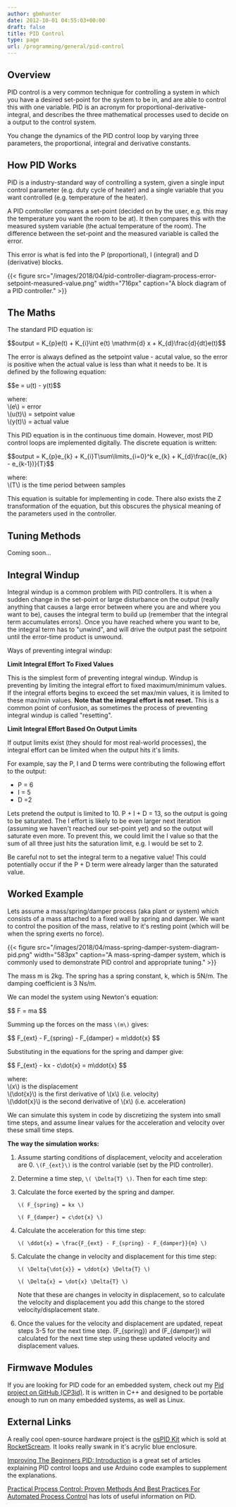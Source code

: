 ```yaml
---
author: gbmhunter
date: 2012-10-01 04:55:03+00:00
draft: false
title: PID Control
type: page
url: /programming/general/pid-control
---
```


## Overview

PID control is a very common technique for controlling a system in which you have a desired set-point for the system to be in, and are able to control this with one variable. PID is an acronym for proportional-derivative-integral, and describes the three mathematical processes used to decide on a output to the control system.

You change the dynamics of the PID control loop by varying three parameters, the proportional, integral and derivative constants.

## How PID Works

PID is a industry-standard way of controlling a system, given a single input control parameter (e.g. duty cycle of heater) and a single variable that you want controlled (e.g. temperature of the heater).

A PID controller compares a set-point (decided on by the user, e.g. this may the temperature you want the room to be at). It then compares this with the measured system variable (the actual temperature of the room). The difference between the set-point and the measured variable is called the error.

This error is what is fed into the P (proportional), I (integral) and D (derivative) blocks.


{{< figure src="/images/2018/04/pid-controller-diagram-process-error-setpoint-measured-value.png" width="716px" caption="A block diagram of a PID controller."  >}}

## The Maths

The standard PID equation is:

<div>$$output = K_{p}e(t) + K_{i}\int e(t) \mathrm{d} x + K_{d}\frac{d}{dt}e(t)$$</div>

The error is always defined as the setpoint value - acutal value, so the error is positive when the actual value is less than what it needs to be. It is defined by the following equation:

<div>$$e = u(t) - y(t)$$</div>

<p class="centered">
	where:<br>
	\(e\) = error<br>
	\(u(t)\) = setpoint value<br>
	\(y(t)\) = actual value<br>
</p>

This PID equation is in the continuous time domain. However, most PID control loops are implemented digitally. The discrete equation is written:

<div>$$output = K_{p}e_{k} + K_{i}T\sum\limits_{i=0}^k e_{k} + K_{d}\frac{(e_{k} - e_{k-1})}{T}$$</div>

<p class="centered">
	where:<br>
	\(T\) is the time period between samples<br>
</p>

This equation is suitable for implementing in code. There also exists the Z transformation of the equation, but this obscures the physical meaning of the parameters used in the controller.

## Tuning Methods

Coming soon...

## Integral Windup

Integral windup is a common problem with PID controllers. It is when a sudden change in the set-point or large disturbance on the output (really anything that causes a large error between where you are and where you want to be), causes the integral term to build up (remember that the integral term accumulates errors). Once you have reached where you want to be, the integral term has to "unwind", and will drive the output past the setpoint until the error-time product is unwound.

Ways of preventing integral windup:

**Limit Integral Effort To Fixed Values**

This is the simplest form of preventing integral windup. Windup is preventing by limiting the integral effort to fixed maximum/minimum values. If the integral efforts begins to exceed the set max/min values, it is limited to these max/min values. **Note that the integral effort is not reset.** This is a common point of confusion, as sometimes the process of preventing integral windup is called "resetting".

**Limit Integral Effort Based On Output Limits**

If output limits exist (they should for most real-world processes), the integral effort can be limited when the output hits it's limits.

For example, say the P, I and D terms were contributing the following effort to the output:

* P = 6
* I = 5
* D =2

Lets pretend the output is limited to 10. P + I + D = 13, so the output is going to be saturated. The I effort is likely to be even larger next iteration (assuming we haven't reached our set-point yet) and so the output will saturate even more. To prevent this, we could limit the I value so that the sum of all three just hits the saturation limit, e.g. I would be set to 2.

Be careful not to set the integral term to a negative value! This could potentially occur if the P + D term were already larger than the saturated value.

## Worked Example

Lets assume a mass/spring/damper process (aka plant or system) which consists of a mass attached to a fixed wall by spring and damper. We want to control the position of the mass, relative to it's resting point (which will be when the spring exerts no force).

{{< figure src="/images/2018/04/mass-spring-damper-system-diagram-pid.png" width="583px" caption="A mass-spring-damper system, which is commonly used to demonstrate PID control and appropriate tuning."  >}}

The mass m is 2kg. The spring has a spring constant, k, which is 5N/m. The damping coefficient is 3 Ns/m.

We can model the system using Newton's equation:

<div>$$ F = ma $$</div>

Summing up the forces on the mass `\(m\)` gives:

<div>$$ F_{ext} - F_{spring} - F_{damper} = m\ddot{x} $$</div>

Substituting in the equations for the spring and damper give:

<div>$$ F_{ext} - kx - c\dot{x} = m\ddot{x} $$</div>

<p class="centered">
	where:<br>
	\(x\) is the displacement<br>
	\(\dot{x}\) is the first derivative of \(x\) (i.e. velocity)<br>
	\(\ddot{x}\) is the second derivative of \(x\) (i.e. acceleration)<br>
 </p>

We can simulate this system in code by discretizing the system into small time steps, and assume linear values for the acceleration and velocity over these small time steps.

**The way the simulation works:**

1. Assume starting conditions of displacement, velocity and acceleration are 0. `\(F_{ext}\)` is the control variable (set by the PID controller).

2. Determine a time step, `\( \Delta{T} \)`. Then for each time step:

3. Calculate the force exerted by the spring and damper.  

	`\( F_{spring} = kx \)`

 	`\( F_{damper} = c\dot{x} \)`

4. Calculate the acceleration for this time step:  

	`\( \ddot{x} = \frac{F_{ext} - F_{spring} - F_{damper}}{m} \)`

5. Calculate the change in velocity and displacement for this time step:  

	`\( \Delta{\dot{x}} = \ddot{x} \Delta{T} \)`

	`\( \Delta{x} = \dot{x} \Delta{T} \)`
   
	Note that these are changes in velocity in displacement, so to calculate the velocity and displacement you add this change to the stored velocity/displacement state.

6. Once the values for the velocity and displacement are updated, repeat steps 3-5 for the next time step. \(F_{spring}\) and \(F_{damper}\) will calculated for the next time step using these updated velocity and displacement values.

## Firmwave Modules

If you are looking for PID code for an embedded system, check out my [Pid project on GitHub (CP3id)](https://github.com/gbmhunter/CP3id). It is written in C++ and designed to be portable enough to run on many embedded systems, as well as Linux.

## External Links

A really cool open-source hardware project is the [osPID Kit](http://www.rocketscream.com/shop/ospid-kit) which is sold at [RocketScream](http://www.rocketscream.com). It looks really swank in it's acrylic blue enclosure.

[Improving The Beginners PID: Introduction](http://brettbeauregard.com/blog/2011/04/improving-the-beginners-pid-introduction/) is a great set of articles explaining PID control loops and use Arduino code examples to supplement the explanations.

[Practical Process Control: Proven Methods And Best Practices For Automated Process Control](http://controlguru.com/) has lots of useful information on PID.
